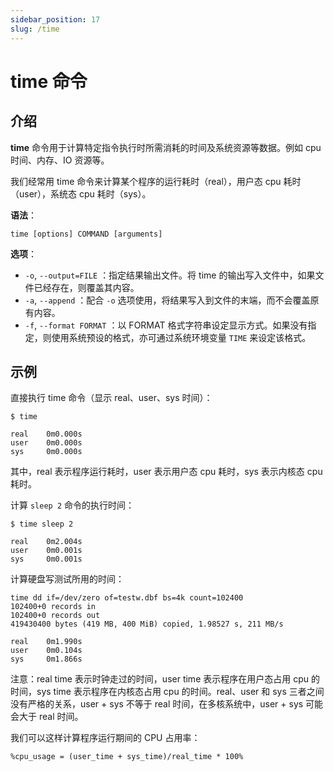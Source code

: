 ```yaml
---
sidebar_position: 17
slug: /time
---
```


# time 命令



## 介绍

**time** 命令用于计算特定指令执行时所需消耗的时间及系统资源等数据。例如 cpu 时间、内存、IO 资源等。

我们经常用 time 命令来计算某个程序的运行耗时（real），用户态 cpu 耗时（user），系统态 cpu 耗时（sys）。

**语法**：

```shell
time [options] COMMAND [arguments]
```

**选项**：

- `-o`, `--output=FILE` ：指定结果输出文件。将 time 的输出写入文件中，如果文件已经存在，则覆盖其内容。
- `-a`, `--append` ：配合 `-o` 选项使用，将结果写入到文件的末端，而不会覆盖原有内容。
- `-f`, `--format FORMAT` ：以 FORMAT 格式字符串设定显示方式。如果没有指定，则使用系统预设的格式，亦可通过系统环境变量 `TIME` 来设定该格式。



## 示例

直接执行 time 命令（显示 real、user、sys 时间）：

```shell
$ time

real    0m0.000s
user    0m0.000s
sys     0m0.000s
```

其中，real 表示程序运行耗时，user 表示用户态 cpu 耗时，sys 表示内核态 cpu 耗时。

计算 `sleep 2` 命令的执行时间：

```shell
$ time sleep 2

real    0m2.004s
user    0m0.001s
sys     0m0.001s
```

计算硬盘写测试所用的时间：

```shell
time dd if=/dev/zero of=testw.dbf bs=4k count=102400
102400+0 records in
102400+0 records out
419430400 bytes (419 MB, 400 MiB) copied, 1.98527 s, 211 MB/s

real    0m1.990s
user    0m0.104s
sys     0m1.866s
```

注意：real time 表示时钟走过的时间，user time 表示程序在用户态占用 cpu 的时间，sys time 表示程序在内核态占用 cpu 的时间。real、user 和 sys 三者之间没有严格的关系，user + sys 不等于 real 时间，在多核系统中，user + sys 可能会大于 real 时间。

我们可以这样计算程序运行期间的 CPU 占用率：

```shell
%cpu_usage = (user_time + sys_time)/real_time * 100%
```

